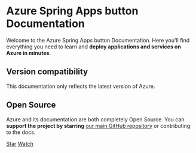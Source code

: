 # Azure Spring Apps button Documentation

Welcome to the Azure Spring Apps button Documentation. Here you'll find everything you need to learn and **deploy applications and services on Azure in minutes**.


<!--
## Getting started with Nubesgen

- 👩‍💻 You love to learn by doing?
- 📺 You prefer watch
-->

## Version compatibility

This documentation only reflects the latest version of Azure.


## Open Source

Azure and its documentation are both completely Open Source. You can **support the project by starring** [our main GitHub repository](https://github.com/Azure/asa-middle-gallery) or contributing to the docs. 

<a class="github-button" href="https://github.com/Azure/asa-middle-gallery" data-icon="octicon-star" data-size="large" data-show-count="true" aria-label="Star microsoft/nubesgen on GitHub">Star</a>
<a class="github-button" href="https://github.com/Azure/asa-middle-gallery/subscription" data-icon="octicon-eye" data-size="large" data-show-count="true" aria-label="Watch microsoft/nubesgen on GitHub">Watch</a>

